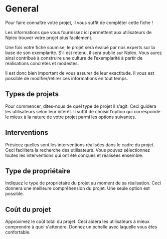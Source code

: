 <!-- 
Pour chaque section, expliquer pourquoi nous demandons ces informations, comment elles seront utilisées, et comment l’utilisateur peut les renseigner

 -->


# General
Pour faire connaître votre projet, il vous suffit de compléter cette fiche !

Les informations que vous fournissez ici permettent aux utilisateurs de Nplex trouver votre projet plus facilement.

Une fois votre fiche soumise, le projet sera évalué par nos experts sur la base de son exemplarité. S’il est retenu, il sera publié sur Nplex. Vous aurez ainsi contribué à construire une culture de l’exemplarité à partir de réalisations concrètes et modestes.

Il est donc bien important de vous assurer de leur exactitude. Il vous est possible de modifier/retirer ces informations en tout temps.


## Types de projets
<!-- Un choix entre nouvelle construction, transformation, restauration. ? -->

Pour commencer, dites-nous de quel type de projet il s’agit. Ceci guidera les utilisateurs selon leur intérêt. Il suffit de choisir l’option qui corresponde le mieux à la nature de votre projet parmi les options suivantes. 

## Interventions

Présicez quelles sont les interventions réalisées dans le cadre du projet. Ceci facilitera la recherche des utilisateurs. Vous pouvez sélectionnez toutes les interventions qui ont été conçues et réalisées ensemble.

## Type de propriétaire
<!-- Un choix entre particulier, entreprise, organisme à but non-lucratif, institution publique ? -->

Indiquez le type de propriétaire du projet au moment de sa réalisation. Ceci donnera une meilleure compréhension du projet. Une seule option est possible.

## Coût du projet
<!-- Echelle à deux extrémités --> 
Approximez le coût total du projet. Ceci aidera les utilisateurs à mieux comprendre à quoi s'attendre. Donnez un échelle avec laquelle vous êtes confortable.
